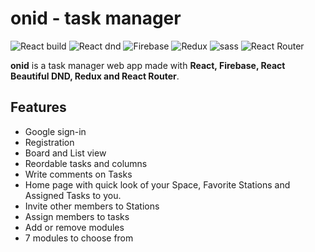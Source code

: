 # onid - task manager

![React build](https://img.shields.io/badge/React-17.0.2-61dafb)
![React dnd](https://img.shields.io/badge/react_beautiful_dnd-13.1.0-37AF7B)
![Firebase](https://img.shields.io/badge/Firebase-^8.7.1-D45C5B)
![Redux](https://img.shields.io/badge/Redux-^7.2.4-7849BD)
![sass](https://img.shields.io/badge/Sass-^1.35.2-CF649A)
![React Router](https://img.shields.io/badge/React_Router-^5.2.0-blue)

**onid** is a task manager web app made with **React, Firebase, React Beautiful DND, Redux and React Router**.

## Features

- Google sign-in
- Registration
- Board and List view
- Reordable tasks and columns
- Write comments on Tasks
- Home page with quick look of your Space, Favorite Stations and Assigned Tasks to you.
- Invite other members to Stations
- Assign members to tasks
- Add or remove modules
- 7 modules to choose from
